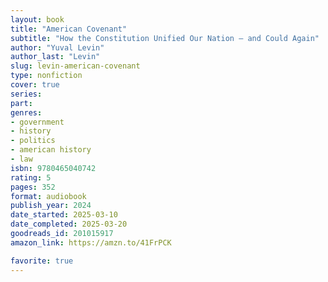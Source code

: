 ```yaml
---
layout: book
title: "American Covenant"
subtitle: "How the Constitution Unified Our Nation ― and Could Again"
author: "Yuval Levin"
author_last: "Levin"
slug: levin-american-covenant
type: nonfiction
cover: true
series: 
part: 
genres:
- government
- history
- politics
- american history
- law
isbn: 9780465040742
rating: 5
pages: 352
format: audiobook
publish_year: 2024
date_started: 2025-03-10
date_completed: 2025-03-20
goodreads_id: 201015917
amazon_link: https://amzn.to/41FrPCK

favorite: true
---
```

